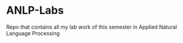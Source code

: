 # ANLP-Labs
Repo that contains all my lab work of this semester in Applied Natural Language Processing
